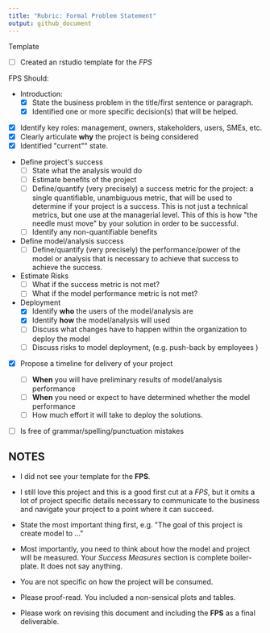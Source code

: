 ```yaml
---
title: "Rubric: Formal Problem Statement"
output: github_document
---
```


Template
 - [ ] Created an rstudio template for the *FPS*
 
FPS Should:

 - Introduction: 
   - [x] State the business problem in the title/first sentence or paragraph.
   - [x] Identified one or more specific decision(s) that will be helped. 
   
 - [x] Identify key roles: management, owners, stakeholders, users, SMEs, etc.
 - [x] Clearly articulate **why** the project is being considered
 - [x] Identified "current"" state.

 - Define project's success
   - [ ] State what the analysis would do
   - [ ] Estimate benefits of the project 
   - [ ] Define/quantify (very precisely) a success metric for the project: a single quantifiable, unambiguous 
     metric, that will be used to determine if your project is a success. This is
     not just a technical metrics, but one use at the managerial level. This of
     this is how "the needle must move" by your solution in order to be successful.
   - [ ] Identify any non-quantifiable benefits 
     
 - Define model/analysis success 
   - [ ] Define/quantify (very precisely) the performance/power of the model or analysis that 
     is necessary to achieve that success to achieve the success.

 - Estimate Risks
   - [ ] What if the success metric is not met?
   - [ ] What if the model performance metric is not met?

 - Deployment
   - [x] Identify **who** the users of the model/analysis are 
   - [x] Identify **how** the model/analysis will used 
   - [ ] Discuss what changes have to happen within the organization to deploy the model
   - [ ] Discuss risks to model deployment, (e.g. push-back by employees )

 - [x] Propose a timeline for delivery of your project
   - [ ] **When** you will have preliminary results of model/analysis performance
   - [ ] **When** you need or expect to have determined whether the model performance 
   - [ ] How much effort it will take to deploy the solutions.

 - [ ] Is free of grammar/spelling/punctuation mistakes
 

## NOTES

 - I did not see your template for the **FPS**.  
 
 - I still love this project and this is a good first cut at a *FPS*, but it
   omits a lot of project specific details necessary to communicate to the 
   business and navigate your project to a point where it can succeed.
 
 - State the most important thing first, e.g. "The goal of this project is 
   create model to ..."
   
 - Most importantly, you need to think about how the model and project will be 
   measured. Your *Success Measures* section is complete boiler-plate. It does
   not say anything. 
  
 - You are not specific on how the project will be consumed. 
 
 - Please proof-read. You included a non-sensical plots and tables.

 - Please work on revising this document and including the **FPS** as a final 
   deliverable.
   
 
   

